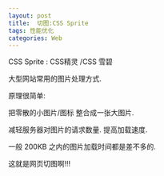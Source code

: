 ```yaml
---
layout: post
title:  切图:CSS Sprite
tags: 性能优化
categories: Web
---
```



CSS Sprite :
CSS精灵 /CSS 雪碧 





大型网站常用的图片处理方式.

原理很简单:

把零散的小图片/图标 整合成一张大图片.

减轻服务器对图片的请求数量. 提高加载速度.


一般 200KB 之内的图片加载时间都是差不多的.


这就是网页切图啊!!!

